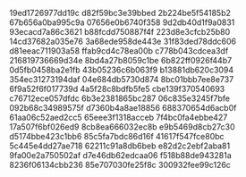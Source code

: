19ed1726977dd19c
d82f59bc3e39bbed
2b224be5f54185b2
67b656a0ba995c9a
07656e0b6740f358
9d2db40d1f9a0831
93ecacd7a86c3621
b88fcdd750887f4f
223d8e3cfcb25b80
14cd37682a035e76
3a68ede958de443e
31f83ded78ddc606
d81eeac711903a58
ffab9cd4c78ea00b
c778b043cdcea3df
216819736669d34e
8bd4a27b8059c1be
6b822ff0926f44b7
0d5fb0458ba2e1fb
43b05236c6b063f9
b13881db620c3094
354ec31273194daf
04e684db5730d874
8bc01bbb7ee8e737
6f9a52f6f017739d
4a5f28c8bdfb5fe5
cbe139f370540693
c76712ece057dfdc
6b3e2381865bc287
06c835e3245f7bfe
092b68c34989575f
d7360b4a8ae18856
688370654d6acb0f
61aa06c52aed2cc5
65eee3f1318acceb
7f4bc0fa4ebbe427
17a507f6bf026ed9
8cb8ea666032ec8b
e9b5469d8cb27c30
d5174bbe423c1bb6
85c5fa7bdc86d16f
41617f547fce80bc
5c445e4dd27ae718
62211c91a8db6beb
e82d2c2ebf2aba81
9fa00e2a750502af
d7e46db62edcaa06
f518b88de943281a
8236f06134cbb236
85e707030fe25f8c
300932fee99c126c
